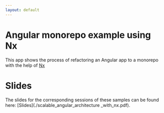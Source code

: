 ```yaml
---
layout: default
---
```


# Angular monorepo example using Nx

This app shows the process of refactoring an Angular app to a monorepo with the help of [Nx](https://nx.dev/angular)

# Slides

The slides for the corresponding sessions of these samples can be found here: [Slides](./scalable_angular_architecture _with_nx.pdf).
